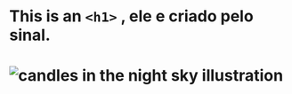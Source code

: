 # This is an `<h1>` , ele e criado pelo sinal.

# ![candles in the night sky illustration](https://i.pinimg.com/564x/f4/bb/6c/f4bb6c3730f23552690d8a91b5103539.jpg)
